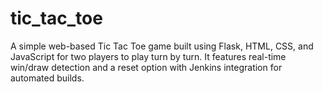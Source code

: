 # tic_tac_toe
A simple web-based Tic Tac Toe game built using Flask, HTML, CSS, and JavaScript for two players to play turn by turn. It features real-time win/draw detection and a reset option with Jenkins integration for automated builds.
